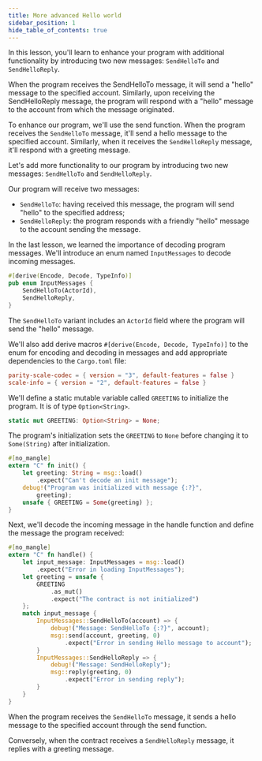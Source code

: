 ```yaml
---
title: More advanced Hello world
sidebar_position: 1
hide_table_of_contents: true
---
```


In this lesson, you'll learn to enhance your program with additional functionality by introducing two new messages: `SendHelloTo` and `SendHelloReply`.

When the program receives the SendHelloTo message, it will send a "hello" message to the specified account. Similarly, upon receiving the SendHelloReply message, the program will respond with a "hello" message to the account from which the message originated. 

To enhance our program, we'll use the send function. When the program receives the `SendHelloTo` message, it'll send a hello message to the specified account. 
Similarly, when it receives the `SendHelloReply` message, it'll respond with a greeting message.

Let's add more functionality to our program by introducing two new messages: `SendHelloTo` and `SendHelloReply`.

Our program will receive two messages:

- `SendHelloTo`: having received this message, the program will send "hello" to the specified address;
- `SendHelloReply`: the program responds with a friendly "hello" message to the account sending the message.

In the last lesson, we learned the importance of decoding program messages. We'll introduce an enum named `InputMessages` to decode incoming messages. 

```rust title="src/lib.rs"
#[derive(Encode, Decode, TypeInfo)]
pub enum InputMessages {
    SendHelloTo(ActorId),
    SendHelloReply,
}
```

The `SendHelloTo` variant includes an `ActorId` field where the program will send the "hello" message.

We'll also add derive macros `#[derive(Encode, Decode, TypeInfo)]` to the enum for encoding and decoding in messages and add appropriate dependencies to the `Cargo.toml` file:

```toml title="Cargo.toml"
parity-scale-codec = { version = "3", default-features = false }
scale-info = { version = "2", default-features = false }
```
We'll define a static mutable variable called `GREETING` to initialize the program. It is of type `Option<String>`.

```rust title="src/lib.rs"
static mut GREETING: Option<String> = None;
```

The program's initialization sets the `GREETING` to `None` before changing it to `Some(String)` after initialization.

```rust title="src/lib.rs"
#[no_mangle]
extern "C" fn init() {
    let greeting: String = msg::load()
        .expect("Can't decode an init message");
    debug!("Program was initialized with message {:?}",
        greeting);
    unsafe { GREETING = Some(greeting) };
}
```

Next, we'll decode the incoming message in the handle function and define the message the program received:

```rust title="src/lib.rs"
#[no_mangle]
extern "C" fn handle() {
    let input_message: InputMessages = msg::load()
        .expect("Error in loading InputMessages");
    let greeting = unsafe {
        GREETING
            .as_mut()
            .expect("The contract is not initialized")
    };
    match input_message {
        InputMessages::SendHelloTo(account) => {
            debug!("Message: SendHelloTo {:?}", account);
            msg::send(account, greeting, 0)
                .expect("Error in sending Hello message to account");
        }
        InputMessages::SendHelloReply => {
            debug!("Message: SendHelloReply");
            msg::reply(greeting, 0)
                .expect("Error in sending reply");
        }
    }
}
```

When the program receives the `SendHelloTo` message, it sends a hello message to the specified account through the send function. 

Conversely, when the contract receives a `SendHelloReply` message, it replies with a greeting message.
